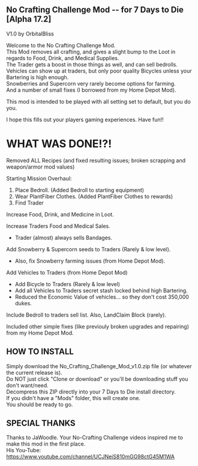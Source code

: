 No Crafting Challenge Mod -- for 7 Days to Die [Alpha 17.2]
------------------------------------------------
V1.0 by OrbitalBliss

Welcome to the No Crafting Challenge Mod.  
This Mod removes all crafting, and gives a slight bump to the Loot in regards to Food, Drink, and Medical Supplies.  
The Trader gets a boost in those things as well, and can sell bedrolls.  
Vehicles can show up at traders, but only poor quality Bicycles unless your Bartering is high enough.  
Snowberries and Supercorn very rarely become options for farming.  
And a number of small fixes (I borrowed from my Home Depot Mod).  

This mod is intended to be played with all setting set to default, but you do you.

I hope this fills out your players gaming experiences.  Have fun!!


WHAT WAS DONE!?!
==================

Removed ALL Recipes (and fixed resulting issues; broken scrapping and weapon/armor mod values)

Starting Mission Overhaul:  
   1) Place Bedroll. (Added Bedroll to starting equipment)  
   2) Wear PlantFiber Clothes. (Added PlantFiber Clothes to rewards)  
   3) Find Trader

Increase Food, Drink, and Medicine in Loot.

Increase Traders Food and Medical Sales.  
- Trader (almost) always sells Bandages.  

Add Snowberry & Supercorn seeds to Traders (Rarely & low level).  
- Also, fix Snowberry farming issues (from Home Depot Mod).  

Add Vehicles to Traders (from Home Depot Mod)  
- Add Bicycle to Traders (Rarely & low level)  
- Add all Vehicles to Traders secret stash locked behind high Bartering. 
- Reduced the Economic Value of vehicles... so they don't cost 350,000 dukes.  

Include Bedroll to traders sell list.  Also, LandClaim Block (rarely).  

Included other simple fixes (like previouly broken upgrades and repairing) from my Home Depot Mod. 


HOW TO INSTALL
--------------------------
Simply download the No_Crafting_Challenge_Mod_v1.0.zip file (or whatever the current release is).  
Do NOT just click "Clone or download" or you'll be downloading stuff you don't want/need.  
Decompress this ZIP directly into your 7 Days to Die install directory.  
If you didn't have a "Mods" folder, this will create one.  
You should be ready to go.  

SPECIAL THANKS
--------------------------
Thanks to JaWoodle.  Your No-Crafting Challenge videos inspired me to make this mod in the first place.  
His You-Tube: https://www.youtube.com/channel/UCJNeiS810mGG98ctG45M1WA
